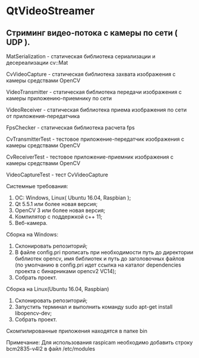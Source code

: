 # QtVideoStreamer
Стриминг видео-потока с камеры по сети ( UDP ).
----------------------------------------------
MatSerialization    - статическая библиотека сериализации и десереализации cv::Mat

CvVideoCapture      - статическая библиотека захвата изображения с камеры средствами OpenCV

VideoTransmitter    - статическая библиотека передачи изображения с камеры приложению-приемнику по сети

VideoReceiver       - статическая библиотека приема изображения по сети от приложения-передатчика

FpsChecker			- статическая библиотека расчета fps

CvTransmitterTest   - тестовое приложение-передатчик изображения с камеры средствами OpenCV

CvReceiverTest      - тестовое приложение-приемник изображения с камеры средствами OpenCV

VideoCaptureTest	- тест CvVideoCapture

Системные требования:
1. ОС: Windows, Linux( Ubuntu 16.04, Raspbian );
2. Qt 5.5.1 или более новая версия;
3. OpenCV 3 или более новая версия;
4. Компилятор с поддержкой c++ 11;
5. Веб-камера.

Сборка на Windows:
1. Склонировать репозиторий;
2. В файле config.pri прописать при необходимости путь до директории библиотек opencv, имя библиотек и путь до заголовочных файлов
(по умолчанию в config.pri идет ссылка на каталог dependencies проекта с бинарниками opencv2 VC14);
3. Собрать проект.

Сборка на Linux(Ubuntu 16.04, Raspbian)
1. Склонировать репозиторий;
2. Запустить терминал и выполнить команду sudo apt-get install libopencv-dev;
3. Собрать проект.

Скомпилированные приложения находятся в папке bin

Примечание:
Для использования raspicam необходимо добавить строку bcm2835-v4l2 в файл /etc/modules
